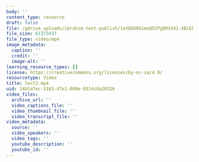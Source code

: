 ```yaml
---
body: ''
content_type: resource
draft: false
file: /gdrive_uploads/ibrahim-test-publish/1eVQOX0XimoQ5CPgDRV341-XBiEkKUhwg/lect2.mp4
file_size: 61373437
file_type: video/mp4
image_metadata:
  caption: ''
  credit: ''
  image-alt: ''
learning_resource_types: []
license: https://creativecommons.org/licenses/by-nc-sa/4.0/
resourcetype: Video
title: lect2.mp4
uid: 14b1a7ec-5183-47e1-860e-9314c8a26326
video_files:
  archive_url: ''
  video_captions_file: ''
  video_thumbnail_file: ''
  video_transcript_file: ''
video_metadata:
  source: ''
  video_speakers: ''
  video_tags: ''
  youtube_description: ''
  youtube_id: ''
---
```

